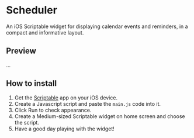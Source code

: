 # Scheduler

An iOS Scriptable widget for displaying calendar events and reminders, in a compact and informative layout.

## Preview

...

## How to install

1. Get the [Scriptable](https://scriptable.app/) app on your iOS device.
2. Create a Javascript script and paste the `main.js` code into it.
3. Click Run to check appearance.
4. Create a Medium-sized Scriptable widget on home screen and choose the script.
5. Have a good day playing with the widget!